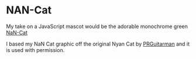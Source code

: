 # NAN-Cat

My take on a JavaScript mascot would
be the adorable monochrome green [NaN-Cat](http://nan-cat.brianshumate.com/)

I based my NaN Cat graphic off the original Nyan Cat by
[PRGuitarman](http://www.prguitarman.com/) and it is used with permission.
